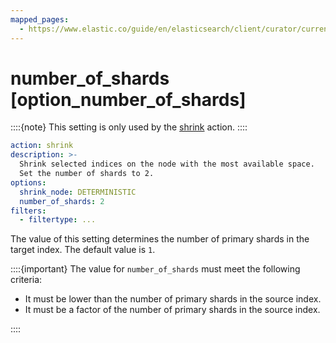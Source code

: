 ```yaml
---
mapped_pages:
  - https://www.elastic.co/guide/en/elasticsearch/client/curator/current/option_number_of_shards.html
---
```


# number_of_shards [option_number_of_shards]

::::{note}
This setting is only used by the [shrink](/reference/shrink.md) action.
::::


```yaml
action: shrink
description: >-
  Shrink selected indices on the node with the most available space.
  Set the number of shards to 2.
options:
  shrink_node: DETERMINISTIC
  number_of_shards: 2
filters:
  - filtertype: ...
```

The value of this setting determines the number of primary shards in the target index.  The default value is `1`.

::::{important}
The value for `number_of_shards` must meet the following criteria:

* It must be lower than the number of primary shards in the source index.
* It must be a factor of the number of primary shards in the source index.

::::



